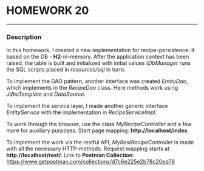 # HOMEWORK 20
_____


### Description
In this homework, I created a new implementation for recipe-persistence: It based on the DB - **H2**-in-memory.
After the application context has been raised, the table is built and initialized with initial values (*DbManager* runs the SQL scripts placed in *resources/sql* in turn).

To implement the DAO pattern, another interface was created *EntityDao<T>*, which implements in the *RecipeDao* class. Here methods work using *JdbcTemplate* and *DataSource*.

To implement the service layer, I made another generic interface *EntityService<T>* with the implementation in *RecipeServiceImpl*.

To work through the browser, use the class *MyRecipeController* and a few more for auxiliary purposes. Start page mapping: **http://localhost/index**.

To implement the work via the restful API, *MyRestRecipeController* is made with all the necessary HTTP-methods. Request mapping starts at **http://localhost/rest/**.
Link to **Postman Collection**:
https://www.getpostman.com/collections/d7c6e225e2b78c20ed78
